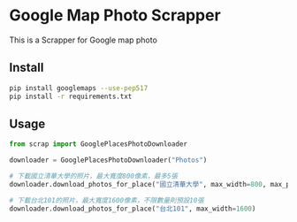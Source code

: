 # Google Map Photo Scrapper

This is a Scrapper for Google map photo

## Install

```bash
pip install googlemaps --use-pep517
pip install -r requirements.txt 
```

## Usage

```python
from scrap import GooglePlacesPhotoDownloader

downloader = GooglePlacesPhotoDownloader("Photos")

# 下載國立清華大學的照片，最大寬度800像素，最多5張
downloader.download_photos_for_place("國立清華大學", max_width=800, max_photos=5)

# 下載台北101的照片，最大寬度1600像素，不限數量則預設10張
downloader.download_photos_for_place("台北101", max_width=1600)
```
